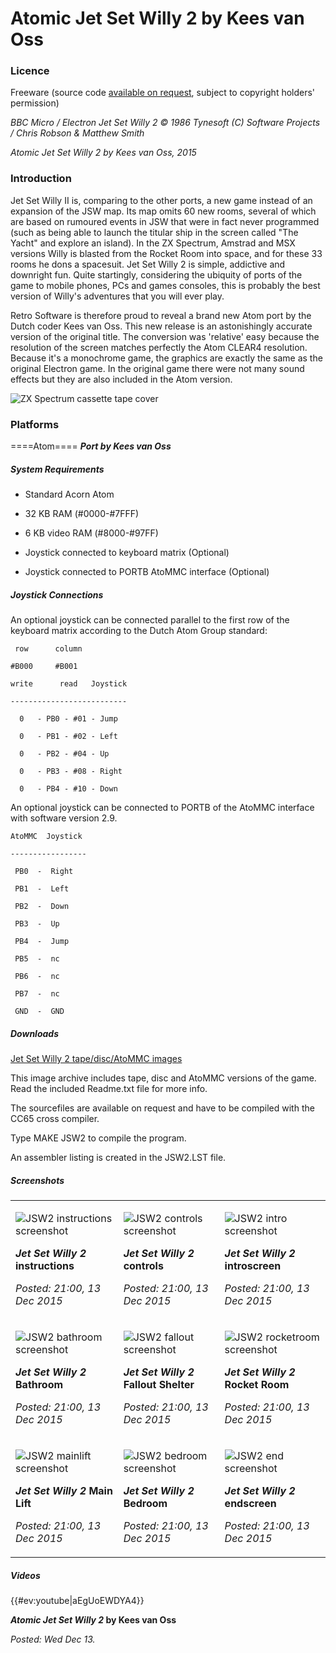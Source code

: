 # Atomic Jet Set Willy 2 by Kees van Oss

### Licence

Freeware (source code [available on request](mailto:contact@retrosoftware.co.uk), subject to copyright holders' permission)

_BBC Micro / Electron Jet Set Willy 2 © 1986 Tynesoft (C) Software Projects / Chris Robson & Matthew Smith_

_Atomic Jet Set Willy 2 by Kees van Oss, 2015_

### Introduction

Jet Set Willy II is, comparing to the other ports, a new game instead of an expansion of the JSW map. Its map omits 60 new rooms, several of which are based on rumoured events in JSW that were in fact never programmed (such as being able to launch the titular ship in the screen called "The Yacht" and explore an island). In the ZX Spectrum, Amstrad and MSX versions Willy is blasted from the Rocket Room into space, and for these 33 rooms he dons a spacesuit. Jet Set Willy 2 is simple, addictive and downright fun. Quite startingly, considering the ubiquity of ports of the game to mobile phones, PCs and games consoles, this is probably the best version of Willy's adventures that you will ever play.

Retro Software is therefore proud to reveal a brand new Atom port by the Dutch coder Kees van Oss. This new release is an astonishingly accurate version of the original title. The conversion was 'relative' easy because the resolution of the screen matches perfectly the Atom CLEAR4 resolution. Because it's a monochrome game, the graphics are exactly the same as the original Electron game. In the original game there were not many sound effects but they are also included in the Atom version.

![ZX Spectrum cassette tape cover](./images/JetSet2.jpg "ZX Spectrum cassette tape cover")

### Platforms

====Atom==== **_Port by Kees van Oss_**

##### System Requirements

- Standard Acorn Atom

- 32 KB RAM (\#0000-\#7FFF)

- 6 KB video RAM (\#8000-\#97FF)

- Joystick connected to keyboard matrix (Optional)

- Joystick connected to PORTB AtoMMC interface (Optional)

##### Joystick Connections

An optional joystick can be connected parallel to the first row of the keyboard matrix according to the Dutch Atom Group standard:

` row      column`

`#B000     #B001`

`write      read   Joystick`

`--------------------------`

`  0   - PB0 - #01 - Jump`

`  0   - PB1 - #02 - Left`

`  0   - PB2 - #04 - Up`

`  0   - PB3 - #08 - Right`

`  0   - PB4 - #10 - Down`

An optional joystick can be connected to PORTB of the AtoMMC interface with software version 2.9.

`AtoMMC  Joystick`

`-----------------`

` PB0  -  Right`

` PB1  -  Left`

` PB2  -  Down`

` PB3  -  Up`

` PB4  -  Jump`

` PB5  -  nc`

` PB6  -  nc`

` PB7  -  nc`

` GND  -  GND`

##### Downloads

[Jet Set Willy 2 tape/disc/AtoMMC images](./images/JSW2.zip "wikilink")

This image archive includes tape, disc and AtoMMC versions of the game. Read the included Readme.txt file for more info.

The sourcefiles are available on request and have to be compiled with the CC65 cross compiler.

Type MAKE JSW2 to compile the program.

An assembler listing is created in the JSW2.LST file.

##### Screenshots

<table>

<tbody>

<tr class="odd">

<td><p><img src="JSW2-instructions.png" title="fig:JSW2 instructions screenshot" alt="JSW2 instructions screenshot" /><br />

<strong><em>Jet Set Willy 2</em> instructions</strong><br />

<em>Posted: 21:00, 13 Dec 2015</em></p></td>

<td><p><img src="JSW2-controls.png" title="fig:JSW2 controls screenshot" alt="JSW2 controls screenshot" /><br />

<strong><em>Jet Set Willy 2</em> controls</strong><br />

<em>Posted: 21:00, 13 Dec 2015</em></p></td>

<td><p><img src="JSW2-intro.png" title="fig:JSW2 intro screenshot" alt="JSW2 intro screenshot" /><br />

<strong><em>Jet Set Willy 2</em> introscreen</strong><br />

<em>Posted: 21:00, 13 Dec 2015</em></p></td>

</tr>

<tr class="even">

<td><p><img src="JSW2-bathroom.png" title="fig:JSW2 bathroom screenshot" alt="JSW2 bathroom screenshot" /><br />

<strong><em>Jet Set Willy 2</em> Bathroom</strong><br />

<em>Posted: 21:00, 13 Dec 2015</em></p></td>

<td><p><img src="JSW2-fallout.png" title="fig:JSW2 fallout screenshot" alt="JSW2 fallout screenshot" /><br />

<strong><em>Jet Set Willy 2</em> Fallout Shelter</strong><br />

<em>Posted: 21:00, 13 Dec 2015</em></p></td>

<td><p><img src="JSW2-rocketroom.png" title="fig:JSW2 rocketroom screenshot" alt="JSW2 rocketroom screenshot" /><br />

<strong><em>Jet Set Willy 2</em> Rocket Room</strong><br />

<em>Posted: 21:00, 13 Dec 2015</em></p></td>

</tr>

<tr class="odd">

<td><p><img src="JSW2-mainlift.png" title="fig:JSW2 mainlift screenshot" alt="JSW2 mainlift screenshot" /><br />

<strong><em>Jet Set Willy 2</em> Main Lift</strong><br />

<em>Posted: 21:00, 13 Dec 2015</em></p></td>

<td><p><img src="JSW2-bedroom.png" title="fig:JSW2 bedroom screenshot" alt="JSW2 bedroom screenshot" /><br />

<strong><em>Jet Set Willy 2</em> Bedroom</strong><br />

<em>Posted: 21:00, 13 Dec 2015</em></p></td>

<td><p><img src="JSW2-end.png" title="fig:JSW2 end screenshot" alt="JSW2 end screenshot" /><br />

<strong><em>Jet Set Willy 2</em> endscreen</strong><br />

<em>Posted: 21:00, 13 Dec 2015</em></p></td>

</tr>

</tbody>

</table>

##### Videos

{{\#ev:youtube|aEgUoEWDYA4}}

**_Atomic Jet Set Willy 2_ by Kees van Oss**

_Posted: Wed Dec 13._

